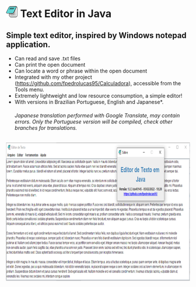 <h1><img src="https://github.com/fpedrolucas95/Editor-de-Texto/raw/main/src/textEditor/editor.png" alt="" width="32" height="32" /> Text Editor in Java</h1><h2>Simple text editor, inspired by Windows notepad application.</h2><ul><li>Can read and save .txt files</li><li>Can print the open document</li><li>Can locate a word or phrase within the open document</li><li>Integrated with my other project (<a href="https://github.com/fpedrolucas95/Calculadora">https://github.com/fpedrolucas95/Calculadora</a>), accessible from the Tools menu.</li><li>Extremely lightweight and low resource consumption, a simple editor!</li><li>With versions in Brazilian Portuguese, English and Japanese*.<br /><h6>Japanese translation performed with Google Translate, may contain errors. Only the Portuguese version will be compiled, check other branches for translations.</h6></li></ul><p><img src="https://github.com/fpedrolucas95/Editor-de-Texto/raw/main/img/captura1.png" alt="Captura de tela" width="840" height="378" /></p>
